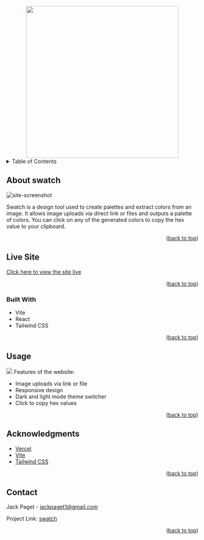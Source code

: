 <div id="top"></div>

<!-- PROJECT LOGO -->
<br />
<div align="center">
  <img src="https://i.imgur.com/ReNMg8k.png" width="400px" />
</div>

<!-- TABLE OF CONTENTS -->
<details>
  <summary>Table of Contents</summary>
  <ol>
    <li><a href="#about-swatch">About swatch</a></li>
	<li><a href="#live-site">Live site</a></li>
	<li><a href="#built-with">Built With</a></li>
    <li><a href="#usage">Usage</a></li>
    <li><a href="#acknowledgments">Acknowledgments</a></li>
    <li><a href="#contact">Contact</a></li>
  </ol>
</details>

<!-- ABOUT THE PROJECT -->

## About swatch

![site-screenshot](https://i.imgur.com/QJuUmMD.jpg)

Swatch is a design tool used to create palettes and extract colors from an image. It allows image uploads via direct link or files and outputs a palette of colors. You can click on any of the generated colors to copy the hex value to your clipboard. 

<p align="right">(<a href="#top">back to top</a>)</p>

<!-- LIVE SITE -->

## Live Site

[Click here to view the site live](https://swatch-jp.vercel.app/)

<p align="right">(<a href="#top">back to top</a>)</p>

### Built With

- Vite
- React
- Tailwind CSS

<p align="right">(<a href="#top">back to top</a>)</p>

<!-- USAGE EXAMPLES -->

## Usage

<img src="https://i.imgur.com/L3LwjEM.gif">
Features of the website:

- Image uploads via link or file
- Responsive design
- Dark and light mode theme switcher
- Click to copy hex values

<p align="right">(<a href="#top">back to top</a>)</p>

<!-- ACKNOWLEDGMENTS -->

## Acknowledgments

- [Vercel](https://vercel.com)
- [Vite](https://vitejs.dev/)
- [Tailwind CSS](https://tailwindcss.com/)

<p align="right">(<a href="#top">back to top</a>)</p>

<!-- CONTACT -->

## Contact

Jack Paget - <a href="mailto:jackpaget1@gmail.com">jackpaget1@gmail.com</a>

Project Link: [swatch](https://github.com/Jack-LP/swatch)

<p align="right">(<a href="#top">back to top</a>)</p>
